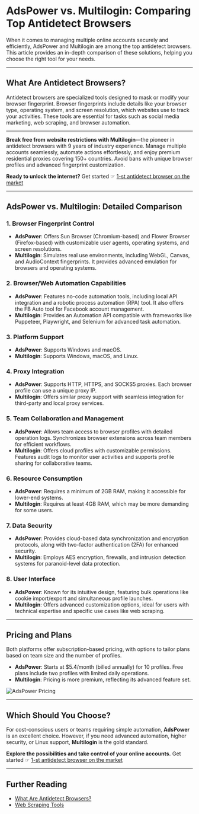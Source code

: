 # AdsPower vs. Multilogin: Comparing Top Antidetect Browsers

When it comes to managing multiple online accounts securely and efficiently, AdsPower and Multilogin are among the top antidetect browsers. This article provides an in-depth comparison of these solutions, helping you choose the right tool for your needs.

---

## What Are Antidetect Browsers?

Antidetect browsers are specialized tools designed to mask or modify your browser fingerprint. Browser fingerprints include details like your browser type, operating system, and screen resolution, which websites use to track your activities. These tools are essential for tasks such as social media marketing, web scraping, and browser automation.

---

**Break free from website restrictions with Multilogin**—the pioneer in antidetect browsers with 9 years of industry experience. Manage multiple accounts seamlessly, automate actions effortlessly, and enjoy premium residential proxies covering 150+ countries. Avoid bans with unique browser profiles and advanced fingerprint customization. 

**Ready to unlock the internet?** Get started ☞ [1-st antidetect browser on the market](https://bit.ly/multIlogin)

---

## AdsPower vs. Multilogin: Detailed Comparison

### 1. **Browser Fingerprint Control**
- **AdsPower**: Offers Sun Browser (Chromium-based) and Flower Browser (Firefox-based) with customizable user agents, operating systems, and screen resolutions.
- **Multilogin**: Simulates real use environments, including WebGL, Canvas, and AudioContext fingerprints. It provides advanced emulation for browsers and operating systems.

### 2. **Browser/Web Automation Capabilities**
- **AdsPower**: Features no-code automation tools, including local API integration and a robotic process automation (RPA) tool. It also offers the FB Auto tool for Facebook account management.
- **Multilogin**: Provides an Automation API compatible with frameworks like Puppeteer, Playwright, and Selenium for advanced task automation.

### 3. **Platform Support**
- **AdsPower**: Supports Windows and macOS.
- **Multilogin**: Supports Windows, macOS, and Linux.

### 4. **Proxy Integration**
- **AdsPower**: Supports HTTP, HTTPS, and SOCKS5 proxies. Each browser profile can use a unique proxy IP.
- **Multilogin**: Offers similar proxy support with seamless integration for third-party and local proxy services.

### 5. **Team Collaboration and Management**
- **AdsPower**: Allows team access to browser profiles with detailed operation logs. Synchronizes browser extensions across team members for efficient workflows.
- **Multilogin**: Offers cloud profiles with customizable permissions. Features audit logs to monitor user activities and supports profile sharing for collaborative teams.

### 6. **Resource Consumption**
- **AdsPower**: Requires a minimum of 2GB RAM, making it accessible for lower-end systems.
- **Multilogin**: Requires at least 4GB RAM, which may be more demanding for some users.

### 7. **Data Security**
- **AdsPower**: Provides cloud-based data synchronization and encryption protocols, along with two-factor authentication (2FA) for enhanced security.
- **Multilogin**: Employs AES encryption, firewalls, and intrusion detection systems for paranoid-level data protection.

### 8. **User Interface**
- **AdsPower**: Known for its intuitive design, featuring bulk operations like cookie import/export and simultaneous profile launches.
- **Multilogin**: Offers advanced customization options, ideal for users with technical expertise and specific use cases like web scraping.

---

## Pricing and Plans

Both platforms offer subscription-based pricing, with options to tailor plans based on team size and the number of profiles.

- **AdsPower**: Starts at $5.4/month (billed annually) for 10 profiles. Free plans include two profiles with limited daily operations.
- **Multilogin**: Pricing is more premium, reflecting its advanced feature set.

![AdsPower Pricing](https://research.aimultiple.com/wp-content/uploads/2024/03/AdsPower-additional-member-612x396.png.webp)

---

## Which Should You Choose?

For cost-conscious users or teams requiring simple automation, **AdsPower** is an excellent choice. However, if you need advanced automation, higher security, or Linux support, **Multilogin** is the gold standard.

**Explore the possibilities and take control of your online accounts.** Get started ☞ [1-st antidetect browser on the market](https://bit.ly/multIlogin)

---

## Further Reading

- [What Are Antidetect Browsers?](https://research.aimultiple.com/antidetect-browsers/)
- [Web Scraping Tools](https://research.aimultiple.com/web-scraping/)
